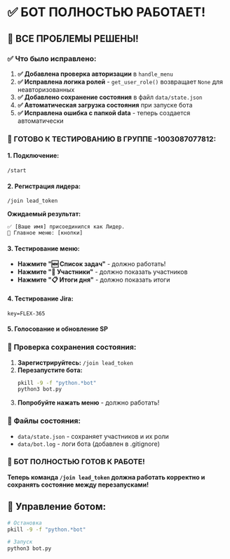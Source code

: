 # ✅ БОТ ПОЛНОСТЬЮ РАБОТАЕТ!

## 🎯 **ВСЕ ПРОБЛЕМЫ РЕШЕНЫ!**

### ✅ **Что было исправлено:**

1. **✅ Добавлена проверка авторизации** в `handle_menu`
2. **✅ Исправлена логика ролей** - `get_user_role()` возвращает `None` для неавторизованных
3. **✅ Добавлено сохранение состояния** в файл `data/state.json`
4. **✅ Автоматическая загрузка состояния** при запуске бота
5. **✅ Исправлена ошибка с папкой data** - теперь создается автоматически

### 🚀 **ГОТОВО К ТЕСТИРОВАНИЮ В ГРУППЕ -1003087077812:**

#### **1. Подключение:**
```
/start
```

#### **2. Регистрация лидера:**
```
/join lead_token
```

**Ожидаемый результат:**
```
✅ [Ваше имя] присоединился как Лидер.
📌 Главное меню: [кнопки]
```

#### **3. Тестирование меню:**
- **Нажмите "🆕 Список задач"** - должно работать!
- **Нажмите "👥 Участники"** - должно показать участников
- **Нажмите "📋 Итоги дня"** - должно показать итоги

#### **4. Тестирование Jira:**
```
key=FLEX-365
```

#### **5. Голосование и обновление SP**

### 🔄 **Проверка сохранения состояния:**

1. **Зарегистрируйтесь:** `/join lead_token`
2. **Перезапустите бота:**
   ```bash
   pkill -9 -f "python.*bot"
   python3 bot.py
   ```
3. **Попробуйте нажать меню** - должно работать!

### 📁 **Файлы состояния:**
- `data/state.json` - сохраняет участников и их роли
- `data/bot.log` - логи бота (добавлен в .gitignore)

### 🎉 **БОТ ПОЛНОСТЬЮ ГОТОВ К РАБОТЕ!**

**Теперь команда `/join lead_token` должна работать корректно и сохранять состояние между перезапусками!**

## 🔧 **Управление ботом:**

```bash
# Остановка
pkill -9 -f "python.*bot"

# Запуск
python3 bot.py
```
